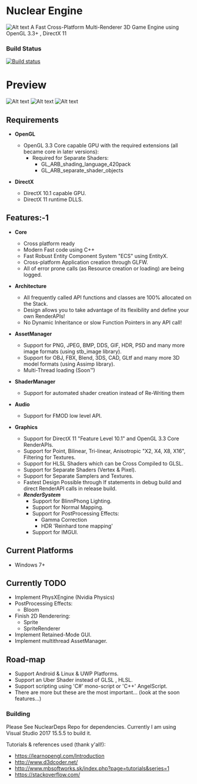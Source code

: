 # Nuclear Engine
![Alt text](http://media.indiedb.com/images/engines/1/1/764/NELOgo.png)
A Fast Cross-Platform Multi-Renderer 3D Game Engine using OpenGL 3.3+ , DirectX 11
### Build Status
[![Build status](https://ci.appveyor.com/api/projects/status/k7lo2s60aa0gmld2?svg=true)](https://ci.appveyor.com/project/Zone-organization/nuclear-engine)

# Preview
![Alt text](http://media.indiedb.com/cache/images/engines/1/1/764/thumb_620x2000/Untitled.1.png)
![Alt text](http://media.indiedb.com/cache/images/engines/1/1/764/thumb_620x2000/cryteksponza_photo.png)
![Alt text](http://media.indiedb.com/cache/images/engines/1/1/764/thumb_620x2000/Blending_Demo.png)

## Requirements
- __OpenGL__
  - OpenGL 3.3 Core capable GPU with the required extensions (all became core in later versions):
    - Required for Separate Shaders:	
	  - GL_ARB_shading_language_420pack
	  - GL_ARB_separate_shader_objects

- __DirectX__
  - DirectX 10.1 capable GPU.
  - DirectX 11 runtime DLLS.

## Features:-1
- __Core__
  - Cross platform ready
  - Modern Fast code using C++
  - Fast Robust Entity Component System "ECS" using EntityX.
  - Cross-platform Application creation through GLFW.
  - All of error prone calls (as Resource creation or loading) are being logged.
  
- __Architecture__
  - All frequently called API functions and classes are 100% allocated on the Stack.
  - Design allows you to take advantage of its flexibility and define your own RenderAPIs!
  - No Dynamic Inheritance or slow Function Pointers in any API call!
  
- __AssetManager__
  - Support for PNG, JPEG, BMP, DDS, GIF, HDR, PSD and many more image formats (using stb_image library).
  - Support for OBJ, FBX, Blend, 3DS, CAD, GLtf and many more 3D model formats (using Assimp library).
  - Multi-Thread loading (Soon™)
  
- __ShaderManager__
  - Support for automated shader creation instead of Re-Writing them
  
- __Audio__
  - Support for FMOD low level API.
  
- __Graphics__
  - Support for DirectX 11 "Feature Level 10.1" and OpenGL 3.3 Core RenderAPIs.
  - Support for Point, Bilinear, Tri-linear, Anisotropic "X2, X4, X8, X16", Filtering for Textures.
  - Support for HLSL Shaders which can be Cross Compiled to GLSL.
  - Support for Separate Shaders (Vertex & Pixel).
  - Support for Separate Samplers and Textures.
  - Fastest Design Possible through If statements in debug build and direct RenderAPI calls in release build.
  - ___RenderSystem___
    - Support for BlinnPhong Lighting.
    - Support for Normal Mapping.
    - Support for PostProcessing Effects:
	  - Gamma Correction
	  - HDR 'Reinhard tone mapping'
    - Support for IMGUI.
  
## Current Platforms
  - Windows 7+     

## Currently TODO
  - Implement PhysXEngine (Nvidia Physics)
  - PostProcessing Effects:
	- Bloom
  - Finish 2D Renderering:
    - Sprite
	- SpriteRenderer
  - Implement Retained-Mode GUI.
  - Implement multithread AssetManager.
  
## Road-map
  - Support Android & Linux & UWP Platforms.
  - Support an Uber Shader instead of GLSL , HLSL.
  - Support scripting using 'C#' mono-script or 'C++' AngelScript.
  - There are more but these are the most important... (look at the soon features...)
  
  
### Building
Please See NuclearDeps Repo for dependencies.
Currently I am using Visual Studio 2017 15.5.5 to build it.


Tutorials & references used (thank y'all!):
  - https://learnopengl.com/Introduction
  - http://www.d3dcoder.net/
  - http://www.mbsoftworks.sk/index.php?page=tutorials&series=1
  - https://stackoverflow.com/
  
  
